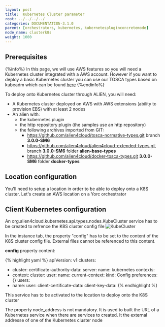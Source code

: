 ```yaml
---
layout: post
title:  Kubernetes Cluster parameter
root: ../../../../
categories: DOCUMENTATION-3.1.0
parent: [orchestrators, kubernetes, kubernetespluginconcretemode]
node_name: clusterk8s
weight: 1000
---
```


## Prerequisites

{%info%}
In this page, we will use AWS features so you will need a Kubernetes cluster integrated with a AWS account.
However if you want to deploy a basic Kubernetes cluster you can use our TOSCA types based on kubeadm which can be found [here](https://github.com/alien4cloud/csar-public-library/tree/develop/org/alien4cloud/kubernetes/kubeadm)
{%endinfo%}

To deploy onto Kubernetes cluster through ALIEN, you will need:

- A Kubernetes cluster deployed on AWS with AWS extensions (ability to provision EBS) with at least 2 nodes
- An alien with:
  - the kubernetes plugin
  - the http repository plugin (the samples use an http repository)
  - the following archives imported from GIT:
    - https://github.com/alien4cloud/tosca-normative-types.git branch **3.0.0-SM6**
    - https://github.com/alien4cloud/alien4cloud-extended-types.git branch **3.0.0-SM6** folder **alien-base-types**
    - https://github.com/alien4cloud/docker-tosca-types.git **3.0.0-SM6** folder **docker-types**

## Location configuration

You'll need to setup a location in order to be able to deploy onto a K8S cluster. Let's create an AWS location on a Yorc orchestrator

## Client Kubernetes configuration

An org.alien4cloud.kubernetes.api.types.nodes.KubeCluster service has to be created to refrence the K8S cluster config file
![KubeCluster](../../images/3.1.0/orchestrators/kubernetes/kubecluster_1.png)

In the instance tab, the property "config" has to be set to the content of the K8S cluster config file.
External files cannot be referenced to this content.

**config** property content:

{% highlight yaml %}
apiVersion: v1
clusters:
- cluster:
    certificate-authority-data: <content of certificate authority>
    server: <URL of K8S cluster>
  name: kubernetes
contexts:
- context:
    cluster: <cluster name>
    user: <kubernetes client user>
  name: <cluster name>
current-context: <current context>
kind: Config
preferences: {}
users:
- name: <kubernetes client user>
  user:
    client-certificate-data: <client certificate content>
    client-key-data: <client key content>
{% endhighlight %}

This service has to be activated to the location to deploy onto the K8S cluster

The property node_address is not mandatory. It is used to built the URL of a Kubernetes service when there are services to created. It the external addresse of one of the Kubernetes cluster node





